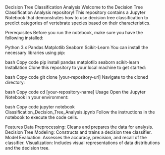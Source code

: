Decision Tree Classification Analysis
Welcome to the Decision Tree Classification Analysis repository! This repository contains a Jupyter Notebook that demonstrates how to use decision tree classification to predict categories of vertebrate species based on their characteristics.

Prerequisites
Before you run the notebook, make sure you have the following installed:

Python 3.x
Pandas
Matplotlib
Seaborn
Scikit-Learn
You can install the necessary libraries using pip:

bash
Copy code
pip install pandas matplotlib seaborn scikit-learn
Installation
Clone this repository to your local machine to get started:

bash
Copy code
git clone [your-repository-url]
Navigate to the cloned directory:

bash
Copy code
cd [your-repository-name]
Usage
Open the Jupyter Notebook in your environment:

bash
Copy code
jupyter notebook Classification_Decision_Tree_Analysis.ipynb
Follow the instructions in the notebook to execute the code cells.

Features
Data Preprocessing: Cleans and prepares the data for analysis.
Decision Tree Modeling: Constructs and trains a decision tree classifier.
Model Evaluation: Assesses the accuracy, precision, and recall of the classifier.
Visualization: Includes visual representations of data distributions and the decision tree.
